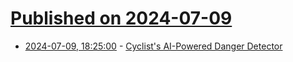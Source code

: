 # [Published on 2024-07-09](index.md)

* [2024-07-09, 18:25:00](https://soylentnews.org/article.pl?sid=24/07/08/076230&from=rss) - [Cyclist's AI-Powered Danger Detector](https://soylentnews.org/article.pl?sid=24/07/08/076230&from=rss)
